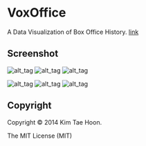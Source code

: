 VoxOffice
=========

A Data Visualization of Box Office History. [link](http://pail.unist.ac.kr/carpedm20/vox/)


Screenshot
----------

![alt_tag](https://raw.githubusercontent.com/carpedm20/voxoffice/master/static/main.png)
![alt_tag](https://raw.githubusercontent.com/carpedm20/voxoffice/master/static/main2.png)
![alt_tag](https://raw.githubusercontent.com/carpedm20/voxoffice/master/demo/7.png)


![alt_tag](https://raw.githubusercontent.com/carpedm20/voxoffice/master/demo/1.png)
![alt_tag](https://raw.githubusercontent.com/carpedm20/voxoffice/master/demo/3.png)
![alt_tag](https://raw.githubusercontent.com/carpedm20/voxoffice/master/demo/2.png)

Copyright
---------

Copyright :copyright: 2014 Kim Tae Hoon.

The MIT License (MIT)

